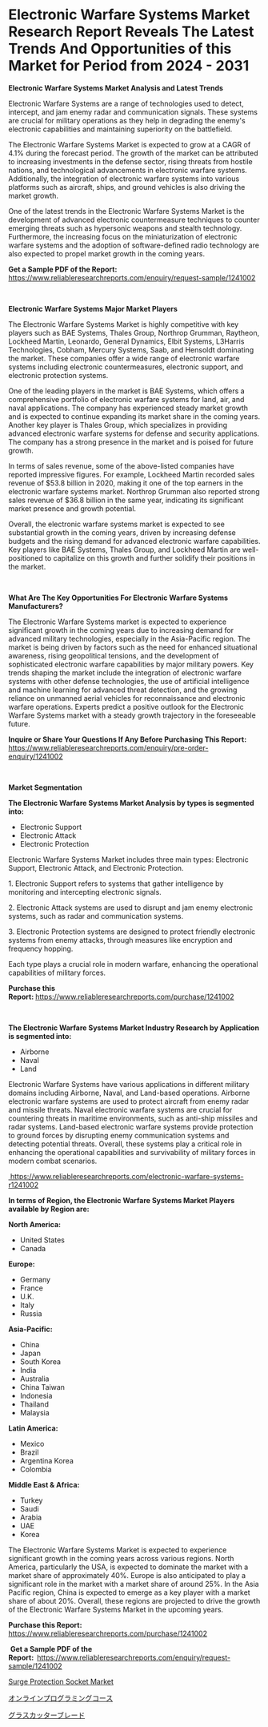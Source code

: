 <p><h1>Electronic Warfare Systems Market Research Report Reveals The Latest Trends And Opportunities of this Market for Period from 2024 - 2031</h1></p><p><strong>Electronic Warfare Systems Market Analysis and Latest Trends</strong></p>
<p><p>Electronic Warfare Systems are a range of technologies used to detect, intercept, and jam enemy radar and communication signals. These systems are crucial for military operations as they help in degrading the enemy's electronic capabilities and maintaining superiority on the battlefield.</p><p>The Electronic Warfare Systems Market is expected to grow at a CAGR of 4.1% during the forecast period. The growth of the market can be attributed to increasing investments in the defense sector, rising threats from hostile nations, and technological advancements in electronic warfare systems. Additionally, the integration of electronic warfare systems into various platforms such as aircraft, ships, and ground vehicles is also driving the market growth.</p><p>One of the latest trends in the Electronic Warfare Systems Market is the development of advanced electronic countermeasure techniques to counter emerging threats such as hypersonic weapons and stealth technology. Furthermore, the increasing focus on the miniaturization of electronic warfare systems and the adoption of software-defined radio technology are also expected to propel market growth in the coming years.</p></p>
<p><strong>Get a Sample PDF of the Report:&nbsp;</strong> <a href="https://www.reliableresearchreports.com/enquiry/request-sample/1241002">https://www.reliableresearchreports.com/enquiry/request-sample/1241002</a></p>
<p>&nbsp;</p>
<p><strong>Electronic Warfare Systems Major Market Players</strong></p>
<p><p>The Electronic Warfare Systems Market is highly competitive with key players such as BAE Systems, Thales Group, Northrop Grumman, Raytheon, Lockheed Martin, Leonardo, General Dynamics, Elbit Systems, L3Harris Technologies, Cobham, Mercury Systems, Saab, and Hensoldt dominating the market. These companies offer a wide range of electronic warfare systems including electronic countermeasures, electronic support, and electronic protection systems.</p><p>One of the leading players in the market is BAE Systems, which offers a comprehensive portfolio of electronic warfare systems for land, air, and naval applications. The company has experienced steady market growth and is expected to continue expanding its market share in the coming years. Another key player is Thales Group, which specializes in providing advanced electronic warfare systems for defense and security applications. The company has a strong presence in the market and is poised for future growth.</p><p>In terms of sales revenue, some of the above-listed companies have reported impressive figures. For example, Lockheed Martin recorded sales revenue of $53.8 billion in 2020, making it one of the top earners in the electronic warfare systems market. Northrop Grumman also reported strong sales revenue of $36.8 billion in the same year, indicating its significant market presence and growth potential.</p><p>Overall, the electronic warfare systems market is expected to see substantial growth in the coming years, driven by increasing defense budgets and the rising demand for advanced electronic warfare capabilities. Key players like BAE Systems, Thales Group, and Lockheed Martin are well-positioned to capitalize on this growth and further solidify their positions in the market.</p></p>
<p>&nbsp;</p>
<p><strong>What Are The Key Opportunities For Electronic Warfare Systems Manufacturers?</strong></p>
<p><p>The Electronic Warfare Systems market is expected to experience significant growth in the coming years due to increasing demand for advanced military technologies, especially in the Asia-Pacific region. The market is being driven by factors such as the need for enhanced situational awareness, rising geopolitical tensions, and the development of sophisticated electronic warfare capabilities by major military powers. Key trends shaping the market include the integration of electronic warfare systems with other defense technologies, the use of artificial intelligence and machine learning for advanced threat detection, and the growing reliance on unmanned aerial vehicles for reconnaissance and electronic warfare operations. Experts predict a positive outlook for the Electronic Warfare Systems market with a steady growth trajectory in the foreseeable future.</p></p>
<p><strong>Inquire or Share Your Questions If Any Before Purchasing This Report:</strong> <a href="https://www.reliableresearchreports.com/enquiry/pre-order-enquiry/1241002">https://www.reliableresearchreports.com/enquiry/pre-order-enquiry/1241002</a></p>
<p>&nbsp;</p>
<p><strong>Market Segmentation</strong></p>
<p><strong>The Electronic Warfare Systems Market Analysis by types is segmented into:</strong></p>
<p><ul><li>Electronic Support</li><li>Electronic Attack</li><li>Electronic Protection</li></ul></p>
<p><p>Electronic Warfare Systems Market includes three main types: Electronic Support, Electronic Attack, and Electronic Protection. </p><p>1. Electronic Support refers to systems that gather intelligence by monitoring and intercepting electronic signals.</p><p>2. Electronic Attack systems are used to disrupt and jam enemy electronic systems, such as radar and communication systems.</p><p>3. Electronic Protection systems are designed to protect friendly electronic systems from enemy attacks, through measures like encryption and frequency hopping.</p><p>Each type plays a crucial role in modern warfare, enhancing the operational capabilities of military forces.</p></p>
<p><strong>Purchase this Report:&nbsp;</strong><a href="https://www.reliableresearchreports.com/purchase/1241002">https://www.reliableresearchreports.com/purchase/1241002</a></p>
<p>&nbsp;</p>
<p><strong>The Electronic Warfare Systems Market Industry Research by Application is segmented into:</strong></p>
<p><ul><li>Airborne</li><li>Naval</li><li>Land</li></ul></p>
<p><p>Electronic Warfare Systems have various applications in different military domains including Airborne, Naval, and Land-based operations. Airborne electronic warfare systems are used to protect aircraft from enemy radar and missile threats. Naval electronic warfare systems are crucial for countering threats in maritime environments, such as anti-ship missiles and radar systems. Land-based electronic warfare systems provide protection to ground forces by disrupting enemy communication systems and detecting potential threats. Overall, these systems play a critical role in enhancing the operational capabilities and survivability of military forces in modern combat scenarios.</p></p>
<p><a href="https://www.reliableresearchreports.com/electronic-warfare-systems-r1241002">&nbsp;https://www.reliableresearchreports.com/electronic-warfare-systems-r1241002</a></p>
<p><strong>In terms of Region, the Electronic Warfare Systems Market Players available by Region are:</strong></p>
<p>
    <p> <strong> North America: </strong>
        <ul>
            <li>United States</li>
            <li>Canada</li>
        </ul>
        </p> 
    <p> <strong> Europe: </strong>
        <ul>
            <li>Germany</li>
            <li>France</li>
            <li>U.K.</li>
            <li>Italy</li>
            <li>Russia</li>
        </ul>
        </p> 
    <p> <strong> Asia-Pacific: </strong>
        <ul>
            <li>China</li>
            <li>Japan</li>
            <li>South Korea</li>
            <li>India</li>
            <li>Australia</li>
            <li>China Taiwan</li>
            <li>Indonesia</li>
            <li>Thailand</li>
            <li>Malaysia</li>
        </ul>
        </p> 
    <p> <strong> Latin America: </strong>
        <ul>
            <li>Mexico</li>
            <li>Brazil</li>
            <li>Argentina Korea</li>
            <li>Colombia</li>
        </ul>
        </p> 
    <p> <strong> Middle East & Africa: </strong>
        <ul>
            <li>Turkey</li>
            <li>Saudi</li>
            <li>Arabia</li>
            <li>UAE</li>
            <li>Korea</li>
        </ul>
    </p>
    </p>
<p><p>The Electronic Warfare Systems Market is expected to experience significant growth in the coming years across various regions. North America, particularly the USA, is expected to dominate the market with a market share of approximately 40%. Europe is also anticipated to play a significant role in the market with a market share of around 25%. In the Asia Pacific region, China is expected to emerge as a key player with a market share of about 20%. Overall, these regions are projected to drive the growth of the Electronic Warfare Systems Market in the upcoming years.</p></p>
<p><strong>Purchase this Report: </strong><a href="https://www.reliableresearchreports.com/purchase/1241002">https://www.reliableresearchreports.com/purchase/1241002</a></p>
<p>&nbsp;<strong>Get a Sample PDF of the Report:&nbsp;&nbsp;</strong><a href="https://www.reliableresearchreports.com/enquiry/request-sample/1241002">https://www.reliableresearchreports.com/enquiry/request-sample/1241002</a></p>
<p><strong></strong></p>
<p><p><a href="https://view.publitas.com/reportprime-1/surge-protection-socket-market-size-and-examines-its-market-scope-with-a-primary-focus-on-growth-opportunities-and-forecasted-trends-spanning-from-2024-to-2031/">Surge Protection Socket Market</a></p><p><a href="https://medium.com/@drewosciski565654/%E3%82%AA%E3%83%B3%E3%83%A9%E3%82%A4%E3%83%B3%E3%83%97%E3%83%AD%E3%82%B0%E3%83%A9%E3%83%9F%E3%83%B3%E3%82%B0%E3%82%B3%E3%83%BC%E3%82%B9%E5%B8%82%E5%A0%B4-%E5%B8%82%E5%A0%B4%E3%81%AEcagr-%E5%B8%82%E5%A0%B4%E3%83%88%E3%83%AC%E3%83%B3%E3%83%89-%E6%88%90%E9%95%B7%E6%88%A6%E7%95%A5%E3%81%AB%E5%AF%BE%E3%81%99%E3%82%8B%E6%B4%9E%E5%AF%9F-b4afa470e451">オンラインプログラミングコース</a></p><p><a href="https://medium.com/@addiehirthe05/%E5%88%88%E6%89%95%E3%81%84%E6%A9%9F%E3%81%AE%E5%88%83%E5%B8%82%E5%A0%B4%E3%82%B7%E3%82%A7%E3%82%A2%E3%81%AE%E9%80%B2%E5%8C%96%E3%81%A8%E5%B8%82%E5%A0%B4%E6%88%90%E9%95%B7%E3%81%AE%E3%83%88%E3%83%AC%E3%83%B3%E3%83%89-2024%E5%B9%B4%E3%81%8B%E3%82%892031%E5%B9%B4%E3%81%BE%E3%81%A7-4daab14b9fab">グラスカッターブレード</a></p></p>